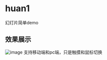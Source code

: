 # huan1
幻灯片简单demo
## 效果展示
![image](https://github.com/lhz0128/huan1/blob/master/img/xiaog.png)
支持移动端和pc端，只是触摸和鼠标切换
